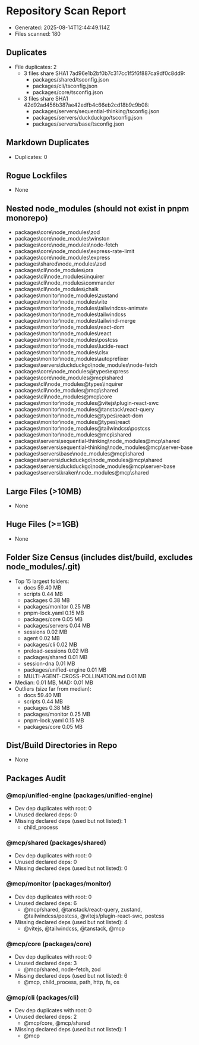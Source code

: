 # Repository Scan Report
- Generated: 2025-08-14T12:44:49.114Z
- Files scanned: 180

## Duplicates
- File duplicates: 2
  - 3 files share SHA1 7ad96e1b2bf0b7c317cc1f5f6f887ca9df0c8dd9:
    - packages/shared/tsconfig.json
    - packages/cli/tsconfig.json
    - packages/core/tsconfig.json
  - 3 files share SHA1 42d92ad456b387ae42edfb4c66eb2cd18b9c9b08:
    - packages/servers/sequential-thinking/tsconfig.json
    - packages/servers/duckduckgo/tsconfig.json
    - packages/servers/base/tsconfig.json

## Markdown Duplicates
- Duplicates: 0

## Rogue Lockfiles
- None

## Nested node_modules (should not exist in pnpm monorepo)
- packages\core\node_modules\zod
- packages\core\node_modules\winston
- packages\core\node_modules\node-fetch
- packages\core\node_modules\express-rate-limit
- packages\core\node_modules\express
- packages\shared\node_modules\zod
- packages\cli\node_modules\ora
- packages\cli\node_modules\inquirer
- packages\cli\node_modules\commander
- packages\cli\node_modules\chalk
- packages\monitor\node_modules\zustand
- packages\monitor\node_modules\vite
- packages\monitor\node_modules\tailwindcss-animate
- packages\monitor\node_modules\tailwindcss
- packages\monitor\node_modules\tailwind-merge
- packages\monitor\node_modules\react-dom
- packages\monitor\node_modules\react
- packages\monitor\node_modules\postcss
- packages\monitor\node_modules\lucide-react
- packages\monitor\node_modules\clsx
- packages\monitor\node_modules\autoprefixer
- packages\servers\duckduckgo\node_modules\node-fetch
- packages\core\node_modules\@types\express
- packages\core\node_modules\@mcp\shared
- packages\cli\node_modules\@types\inquirer
- packages\cli\node_modules\@mcp\shared
- packages\cli\node_modules\@mcp\core
- packages\monitor\node_modules\@vitejs\plugin-react-swc
- packages\monitor\node_modules\@tanstack\react-query
- packages\monitor\node_modules\@types\react-dom
- packages\monitor\node_modules\@types\react
- packages\monitor\node_modules\@tailwindcss\postcss
- packages\monitor\node_modules\@mcp\shared
- packages\servers\sequential-thinking\node_modules\@mcp\shared
- packages\servers\sequential-thinking\node_modules\@mcp\server-base
- packages\servers\base\node_modules\@mcp\shared
- packages\servers\duckduckgo\node_modules\@mcp\shared
- packages\servers\duckduckgo\node_modules\@mcp\server-base
- packages\servers\kraken\node_modules\@mcp\shared

## Large Files (>10MB)
- None

## Huge Files (>=1GB)
- None

## Folder Size Census (includes dist/build, excludes node_modules/.git)
- Top 15 largest folders:
  - docs 59.40 MB
  - scripts 0.44 MB
  - packages 0.38 MB
  - packages/monitor 0.25 MB
  - pnpm-lock.yaml 0.15 MB
  - packages/core 0.05 MB
  - packages/servers 0.04 MB
  - sessions 0.02 MB
  - agent 0.02 MB
  - packages/cli 0.02 MB
  - preload-sessions 0.02 MB
  - packages/shared 0.01 MB
  - session-dna 0.01 MB
  - packages/unified-engine 0.01 MB
  - MULTI-AGENT-CROSS-POLLINATION.md 0.01 MB
- Median: 0.01 MB, MAD: 0.01 MB
- Outliers (size far from median):
  - docs 59.40 MB
  - scripts 0.44 MB
  - packages 0.38 MB
  - packages/monitor 0.25 MB
  - pnpm-lock.yaml 0.15 MB
  - packages/core 0.05 MB

## Dist/Build Directories in Repo
- None

## Packages Audit
### @mcp/unified-engine (packages/unified-engine)
- Dev dep duplicates with root: 0
- Unused declared deps: 0
- Missing declared deps (used but not listed): 1
  - child_process

### @mcp/shared (packages/shared)
- Dev dep duplicates with root: 0
- Unused declared deps: 0
- Missing declared deps (used but not listed): 0

### @mcp/monitor (packages/monitor)
- Dev dep duplicates with root: 0
- Unused declared deps: 6
  - @mcp/shared, @tanstack/react-query, zustand, @tailwindcss/postcss, @vitejs/plugin-react-swc, postcss
- Missing declared deps (used but not listed): 4
  - @vitejs, @tailwindcss, @tanstack, @mcp

### @mcp/core (packages/core)
- Dev dep duplicates with root: 0
- Unused declared deps: 3
  - @mcp/shared, node-fetch, zod
- Missing declared deps (used but not listed): 6
  - @mcp, child_process, path, http, fs, os

### @mcp/cli (packages/cli)
- Dev dep duplicates with root: 0
- Unused declared deps: 2
  - @mcp/core, @mcp/shared
- Missing declared deps (used but not listed): 1
  - @mcp
